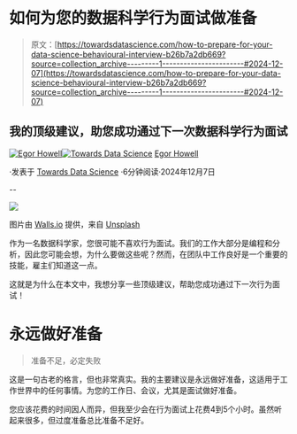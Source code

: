# 如何为您的数据科学行为面试做准备

> 原文：[https://towardsdatascience.com/how-to-prepare-for-your-data-science-behavioural-interview-b26b7a2db669?source=collection_archive---------1-----------------------#2024-12-07](https://towardsdatascience.com/how-to-prepare-for-your-data-science-behavioural-interview-b26b7a2db669?source=collection_archive---------1-----------------------#2024-12-07)

## 我的顶级建议，助您成功通过下一次数据科学行为面试

[](https://medium.com/@egorhowell?source=post_page---byline--b26b7a2db669--------------------------------)[![Egor Howell](../Images/1f796e828f1625440467d01dcc3e40cd.png)](https://medium.com/@egorhowell?source=post_page---byline--b26b7a2db669--------------------------------)[](https://towardsdatascience.com/?source=post_page---byline--b26b7a2db669--------------------------------)[![Towards Data Science](../Images/a6ff2676ffcc0c7aad8aaf1d79379785.png)](https://towardsdatascience.com/?source=post_page---byline--b26b7a2db669--------------------------------) [Egor Howell](https://medium.com/@egorhowell?source=post_page---byline--b26b7a2db669--------------------------------)

·发表于 [Towards Data Science](https://towardsdatascience.com/?source=post_page---byline--b26b7a2db669--------------------------------) ·6分钟阅读·2024年12月7日

--

![](../Images/d23b08766c73310d1508015bcfaa7b3b.png)

图片由 [Walls.io](https://unsplash.com/@walls_io?utm_source=medium&utm_medium=referral) 提供，来自 [Unsplash](https://unsplash.com/?utm_source=medium&utm_medium=referral)

作为一名数据科学家，您很可能不喜欢行为面试。我们的工作大部分是编程和分析，因此您可能会想，为什么要做这些呢？然而，在团队中工作良好是一个重要的技能，雇主们知道这一点。

这就是为什么在本文中，我想分享一些顶级建议，帮助您成功通过下一次行为面试！

# 永远做好准备

> 准备不足，必定失败

这是一句古老的格言，但也非常真实。我的主要建议是永远做好准备，这适用于工作世界中的任何事情。为您的工作日、会议，尤其是面试做好准备。

您应该花费的时间因人而异，但我至少会在行为面试上花费4到5个小时。虽然听起来很多，但过度准备总比准备不足好。
